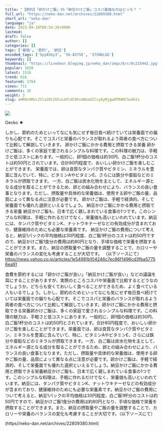 ```yaml
---
title: "【節約】「卵かけご飯」VS「納豆かけご飯」コスパ最強なのはどっち？ "
full_url: "https://neko-dan.net/archives/22809380.html"
short_url: "neko-dan"
language: "ja"
date: 2023-09-18T09:54:28+0900
lastmod: 
draft: false
author: []
categories: []
tags: ['最強', '節約', '納豆']
encoded_tags: ['5pyA5by3', '56-A57SE', '57SN6LGG']
keywords: []
thumbnail: "https://livedoor.blogimg.jp/neko_dan/imgs/8/c/8c215442.jpg"
popular: 1638
latest: 1516
trend: 616
featured: 1764
views: 711
comments: 35
weight: 3
slug: aHR0cHMvL25la28tZGFuLm5ldC9hcmNoaXZlcy8yMjgwOTM4MC5odG1s
---
```


![](https://livedoor.blogimg.jp/neko_dan/imgs/8/c/8c215442.jpg)

<div><p>Gecko ★ </p> しかし、節約のためといってなにも気にせず毎日食べ続けていては栄養面での偏りも心配です。そこでコスパと栄養のバランスが取れるよう両者の食べ方について比較して解説していきます。 卵かけご飯にかかる費用と摂取できる栄養 卵かけご飯は、多くの家庭で愛されるシンプルな料理です。この料理の魅力は、手軽さと低コストにあります。一般的に、卵1個の価格は約30円、白ご飯1杯分のコストは約50円とされています。合計80円程度で、おいしい卵かけご飯を楽しむことができます。 栄養面では、卵は良質なタンパク質やビタミン、ミネラルを豊富に含んでいて、特に、ビタミンAやビタミンE、さらには鉄分や亜鉛などのミネラルが摂取できます。 一方、白ご飯は炭水化物を主として、エネルギー源となる成分を取ることができるため、卵との組み合わせにより、バランスの良い食事となります。ただし、摂取量や具体的な栄養価は、使用する卵やご飯の量、品質によって異なる点に注意が必要です。 卵かけご飯は、手軽で経済的、そして栄養面でも優れた選択といえるでしょう。 納豆かけご飯にかかる費用と摂取できる栄養 納豆かけご飯も、日本で広く親しまれている食事の1つです。このシンプルな料理は、手軽に作れるだけでなく、栄養価も高いといわれています。納豆には、タンパク質やビタミンK、ナットウキナーゼなどの有効成分が含まれており、健康維持のためにも必要な栄養素です。 納豆かけご飯の費用について考えると、納豆1パックの平均価格は30円程度、白ご飯1杯分のコストは約50円ですので、納豆かけご飯1食分の費用は約80円となり、手頃な価格で栄養を摂取することができます。また、納豆の摂取量やご飯の量を調整することで、カロリーや栄養のバランスの変化も考慮することが大切です。 （以下ソースにて） <a target='_blank' href='https//news.yahoo.co.jp/articles/1e54981b104246c7ec86f1496cd3fba57756ea91'>https//news.yahoo.co.jp/articles/1e54981b104246c7ec86f1496cd3fba57756ea91</a> <p>食費を節約するには「卵かけご飯が良い」「納豆かけご飯が良い」などの議論を耳にすることがありますが、実際のところコスパや栄養面で比較するとどうなのでしょうか。どちらも安くておいしく食べることができるため、よく食べている人もいるでしょう。しかし、節約のためといってなにも気にせず毎日食べ続けていては栄養面での偏りも心配です。そこでコスパと栄養のバランスが取れるよう両者の食べ方について比較して解説していきます。卵かけご飯にかかる費用と摂取できる栄養卵かけご飯は、多くの家庭で愛されるシンプルな料理です。この料理の魅力は、手軽さと低コストにあります。一般的に、卵1個の価格は約30円、白ご飯1杯分のコストは約50円とされています。合計80円程度で、おいしい卵かけご飯を楽しむことができます。栄養面では、卵は良質なタンパク質やビタミン、ミネラルを豊富に含んでいて、特に、ビタミンAやビタミンE、さらには鉄分や亜鉛などのミネラルが摂取できます。一方、白ご飯は炭水化物を主として、エネルギー源となる成分を取ることができるため、卵との組み合わせにより、バランスの良い食事となります。ただし、摂取量や具体的な栄養価は、使用する卵やご飯の量、品質によって異なる点に注意が必要です。卵かけご飯は、手軽で経済的、そして栄養面でも優れた選択といえるでしょう。納豆かけご飯にかかる費用と摂取できる栄養納豆かけご飯も、日本で広く親しまれている食事の1つです。このシンプルな料理は、手軽に作れるだけでなく、栄養価も高いといわれています。納豆には、タンパク質やビタミンK、ナットウキナーゼなどの有効成分が含まれており、健康維持のためにも必要な栄養素です。納豆かけご飯の費用について考えると、納豆1パックの平均価格は30円程度、白ご飯1杯分のコストは約50円ですので、納豆かけご飯1食分の費用は約80円となり、手頃な価格で栄養を摂取することができます。また、納豆の摂取量やご飯の量を調整することで、カロリーや栄養のバランスの変化も考慮することが大切です。（以下ソースにて）</p></div>

(https//neko-dan.net/archives/22809380.html)
